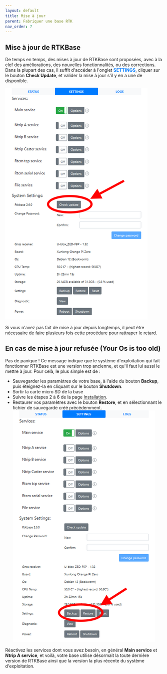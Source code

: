 ```yaml
---
layout: default
title: Mise à jour
parent: Fabriquer une base RTK
nav_order: 7
---
```

## Mise à jour de RTKBase

De temps en temps, des mises à jour de RTKBase sont proposées, avec à la clef des améliorations, des nouvelles fonctionnalités, ou des corrections. Dans la plupart des cas, il suffit d'accéder à l'onglet <span style="color:#007BFF">**SETTINGS**</span>, cliquer sur le bouton **Check Update**, et valider la mise à jour s'il y en a une de disponible.

![base gnss](/assets/images/basegnss/update_1.png)

Si vous n'avez pas fait de mise à jour depuis longtemps, il peut être nécessaire de faire plusieurs fois cette procédure pour rattraper le retard.

## En cas de mise à jour refusée (Your Os is too old)

Pas de panique !
Ce message indique que le système d'exploitation qui fait fonctionner RTKBase est une version trop ancienne, et qu'il faut lui aussi le mettre à jour. Pour celà, le plus simple est de :

* Sauvegarder les paramètres de votre base, à l'aide du bouton **Backup**, puis éteignez-la en cliquant sur le bouton **Shutdown**.
* Sortir la carte micro SD de la base
* Suivre les étapes 2 à 6 de la page [Installation](Installation).
* Restaurer vos paramètres avec le bouton **Restore**, et en sélectionnant le fichier de sauvegarde créé précédemment.
![base gnss](/assets/images/basegnss/backup_restore_1.png)

Réactivez les services dont vous avez besoin, en général **Main service** et **Ntrip A service**, et voilà, votre base utilise désormait la toute dernière version de RTKBase ainsi que la version la plus récente du système d'exploitation.
